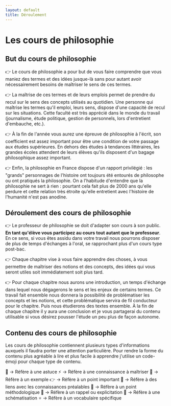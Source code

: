 ```yaml
---
layout: default
title: Déroulement
---
```


# Les cours de philosophie

## But du cours de philosophie

👉 Le cours de philosophie a pour but de vous faire comprendre que vous maniez des termes et des idées jusque-là sans pour autant avoir nécessairement besoins de maîtriser le sens de ces termes. 

👉 La maîtrise de ces termes et de leurs emplois permet de prendre du recul sur le sens des concepts utilisés au quotidien. Une personne qui maîtrise les termes qu'il emploi, leurs sens, dispose d'une capacité de recul sur les situations. Cette faculté est très apprécié dans le monde du travail (journalisme, étude politique, gestion de personnels, lors d'entretient d'embauche, etc.).

👉 À la fin de l'année vous aurez une épreuve de philosophie à l'écrit, son coefficient est assez important pour être une condition de votre passage aux études supérieures. En dehors des études à tendances littéraires, les grandes écoles attendent de leurs élèves qu'ils disposent d'un bagage philosophique assez important.

👉 Enfin, la philosophie en France dispose d'un rapport privilégié : les "grands" personnages de l'histoire ont toujours été entourés de philosophe ou ont pratiqués la philosophie. On a l'habitude d'entendre que la philosophie ne sert à rien : pourtant cela fait plus de 2000 ans qu'elle perdure et cette relation très étroite qu'elle entretient avec l'histoire de l'humanité n'est pas anodine. 


## Déroulement des cours de philosophie

👉 Le professeur de philosophie se doit d'adapter son cours à son public. **En tant qu'élève vous participez au cours tout autant que le professeur**. En ce sens, si vous êtes assidu dans votre travail nous pourrons disposer de plus de temps d'échanges à l'oral, se rapprochant plus d'un cours type post-bac. 

👉 Chaque chapitre vise à vous faire apprendre des choses, à vous permettre de maîtriser des notions et des concepts, des idées qui vous seront utiles soit immédiatement soit plus tard. 

👉 Pour chaque chapitre nous aurons une introduction, un temps d'échange dans lequel nous dégagerons le sens et les enjeux de certains termes. Ce travail fait ensemble nous donnera la possibilité de problématiser les concepts et les notions, et cette problématique servira de fil conducteur pour le chapitre. Puis nous étudierons des textes ensemble. À la fin de chaque chapitre il y aura une conclusion et je vous partagerai du contenu utilisable si vous désirez pousser l'étude un peu plus de façon autonome.

## Contenu des cours de philosophie

Les cours de philosophie contiennent plusieurs types d'informations auxquels il faudra porter une attention particulière. Pour rendre la forme du contenu plus agréable à lire et plus facile à apprendre j'utilise un code-émoji pour chaque type de contenu.

🧐 -> Réfère à une astuce
⚡ -> Réfère à une connaissance à maîtriser
👀 -> Réfère à un exemple
👉 -> Réfère à un point important
🔮 -> Réfère à des liens avec les connaissances préalables 
📑 -> Réfère à un point méthodologique 
📢 -> Réfère à un rappel ou explicitation
📌 -> Réfère à une schématisation
⭐ -> Réfère à un vocabulaire spécifique 